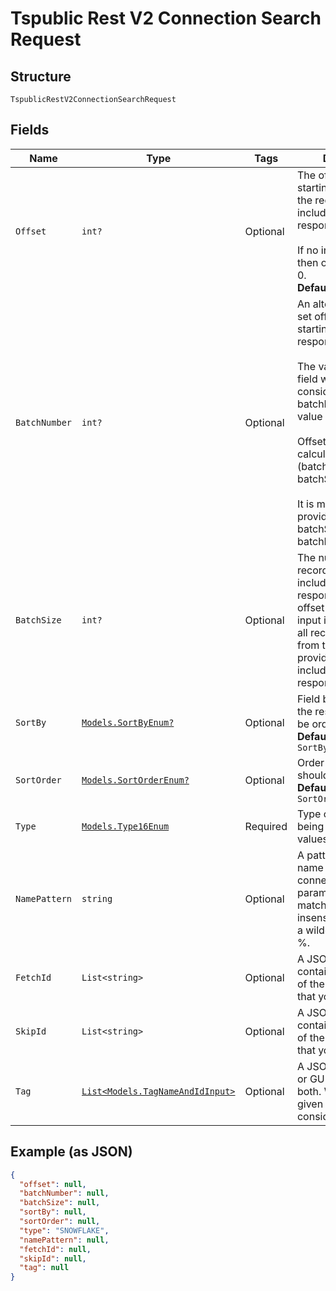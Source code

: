 
# Tspublic Rest V2 Connection Search Request

## Structure

`TspublicRestV2ConnectionSearchRequest`

## Fields

| Name | Type | Tags | Description |
|  --- | --- | --- | --- |
| `Offset` | `int?` | Optional | The offset point, starting from where the records should be included in the response.<br><br>If no input is provided then offset starts from 0.<br>**Default**: `0` |
| `BatchNumber` | `int?` | Optional | An alternate way to set offset for the starting point of the response.<br><br>The value in offset field will not be considered if batchNumber field has value greater than 0.<br><br>Offset value will be calculated as (batchNumber - 1) * batchSize.<br><br>It is mandatory to provide a value for batchSize with batchNumber. |
| `BatchSize` | `int?` | Optional | The number of records that should be included in the response starting from offset position. If no input is provided, then all records starting from the value provided in offset is included in the response. |
| `SortBy` | [`Models.SortByEnum?`](../../doc/models/sort-by-enum.md) | Optional | Field based on which the response needs to be ordered.<br>**Default**: `SortByEnum.DEFAULT` |
| `SortOrder` | [`Models.SortOrderEnum?`](../../doc/models/sort-order-enum.md) | Optional | Order in which sortBy should be applied.<br>**Default**: `SortOrderEnum.DEFAULT` |
| `Type` | [`Models.Type16Enum`](../../doc/models/type-16-enum.md) | Required | Type of the connect being searched. Valid values: |
| `NamePattern` | `string` | Optional | A pattern to match the name of the connection. This parameter supports matching case-insensitive strings. For a wildcard match, use %. |
| `FetchId` | `List<string>` | Optional | A JSON array containing the GUIDs of the connections that you want to fetch. |
| `SkipId` | `List<string>` | Optional | A JSON array containing the GUIDs of the connections that you want to skip. |
| `Tag` | [`List<Models.TagNameAndIdInput>`](../../doc/models/tag-name-and-id-input.md) | Optional | A JSON array of name or GUID of tags or both. When both are given then id is considered |

## Example (as JSON)

```json
{
  "offset": null,
  "batchNumber": null,
  "batchSize": null,
  "sortBy": null,
  "sortOrder": null,
  "type": "SNOWFLAKE",
  "namePattern": null,
  "fetchId": null,
  "skipId": null,
  "tag": null
}
```


